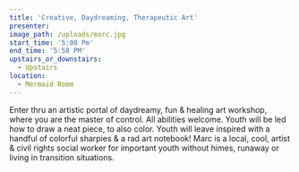 ```yaml
---
title: 'Creative, Daydreaming, Therapeutic Art'
presenter:
image_path: /uploads/marc.jpg
start_time: '5:00 Pm'
end_time: '5:50 PM'
upstairs_or_downstairs:
  - Upstairs
location:
  - Mermaid Room
---
```


Enter thru an artistic portal of daydreamy, fun & healing art workshop, where you are the master of control. All abilities welcome. Youth will be led how to draw a neat piece, to also color. Youth will leave inspired with a handful of colorful sharpies & a rad art notebook! Marc is a local, cool, artist & civil rights social worker for important youth without himes, runaway or living in transition situations.